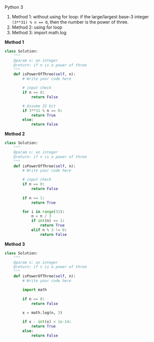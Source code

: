 Python 3

1. Method 1: without using for loop: if the large/largest base-3 integer `(3**31) % n == 0`, then the number is the power of three.
2. Method 2: using for loop
3. Method 3: import math.log

**Method 1**

```python
class Solution:
    """
    @param n: an integer
    @return: if n is a power of three
    """
    def isPowerOfThree(self, n):
        # Write your code here

        # input check
        if n == 0:
            return False

        # Assume 32 bit        
        if 3**31 % n == 0:
            return True
        else:
            return False
```

**Method 2**

```python
class Solution:
    """
    @param n: an integer
    @return: if n is a power of three
    """
    def isPowerOfThree(self, n):
        # Write your code here

        # input check
        if n == 0:
            return False
            
        if n == 1:
            return True

        for i in range(31):
            n = n / 3
            if int(n) == 1:
                return True
            elif n % 3 != 0:
                return False
```


**Method 3**

```python
class Solution:
    """
    @param n: an integer
    @return: if n is a power of three
    """
    def isPowerOfThree(self, n):
        # Write your code here

        import math
        
        if n == 0:
            return False
        
        x = math.log(n, 3)

        if x - int(x) < 1e-14:
            return True
        else:
            return False
```
